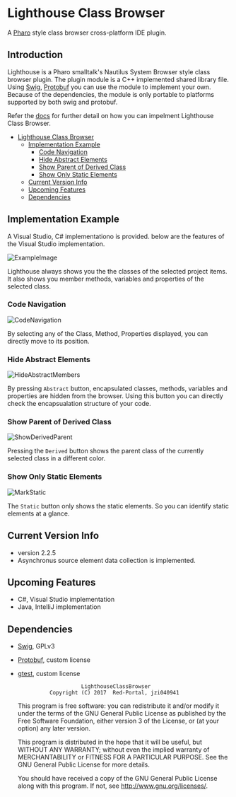 # Lighthouse Class Browser

A [Pharo](http://pharo.org/) style class browser cross-platform IDE plugin.


## Introduction
Lighthouse is a Pharo smalltalk's Nautilus System Browser style class browser plugin.
The plugin module is a C++ implemented shared library file.
Using [Swig](https://github.com/swig/swig), [Protobuf](https://github.com/google/protobuf) you can use the module to implement your own.
Because of the dependencies, the module is only portable to platforms supported by both swig and protobuf.

Refer the [docs](docs/) for further detail on how you can impelment Lighthouse Class Browser.


- [Lighthouse Class Browser](#lighthouse-class-browser)
    - [Implementation Example](#implementation-example)
		- [Code Navigation](#code-navigation)
		- [Hide Abstract Elements](#hide-abstract-elements)
		- [Show Parent of Derived Class](#show-parent-of-derived-class)
        - [Show Only Static Elements](#show-only-static-elements)
    - [Current Version Info](#current-version-info)
    - [Upcoming Features](#upcoming-features)
	- [Dependencies](#dependencies)

## Implementation Example 

A Visual Studio, C# implementationo is provided.
below are the features of the Visual Studio implementation.

![ExampleImage]()

Lighthouse always shows you the the classes of the selected project items.
It also shows you member methods, variables and properties of the selected class.

### Code Navigation

![CodeNavigation]()

By selecting any of the Class, Method, Properties displayed, you can directly move to its position.

### Hide Abstract Elements

![HideAbstractMembers]()

By pressing `Abstract` button, encapsulated classes, methods, variables and properties are hidden from the browser.
Using this button you can directly check the encapsualation structure of your code.

### Show Parent of Derived Class

![ShowDerivedParent]()

Pressing the `Derived` button shows the parent class of the currently selected class in a different color.

### Show Only Static Elements

![MarkStatic]()

The `Static` button only shows the static elements.
So you can identify static elements at a glance.


## Current Version Info
* version 2.2.5
* Asynchronus source element data collection is implemented.

## Upcoming Features
* C#, Visual Studio implementation
* Java, IntelliJ implementation

## Dependencies
* [Swig](https://github.com/swig/swig), GPLv3
* [Protobuf](https://github.com/google/protobuf), custom license
* [gtest](https://github.com/google/googletest/tree/master/googletest), custom license


    	                  LighthouseClassBrowser
                Copyright (C) 2017  Red-Portal, jzi040941

    This program is free software: you can redistribute it and/or modify
    it under the terms of the GNU General Public License as published by
    the Free Software Foundation, either version 3 of the License, or
    (at your option) any later version.

    This program is distributed in the hope that it will be useful,
    but WITHOUT ANY WARRANTY; without even the implied warranty of
    MERCHANTABILITY or FITNESS FOR A PARTICULAR PURPOSE.  See the
    GNU General Public License for more details.

    You should have received a copy of the GNU General Public License
    along with this program.  If not, see <http://www.gnu.org/licenses/>.